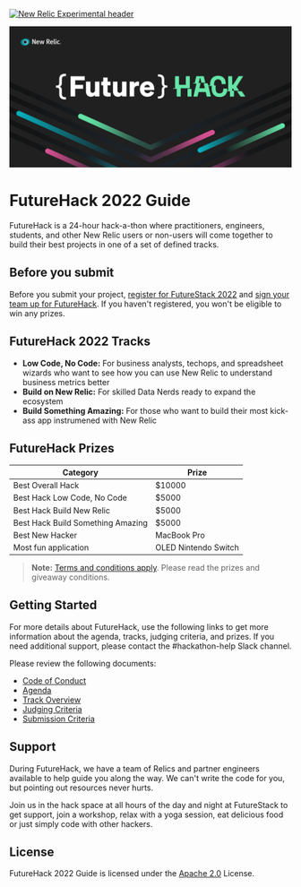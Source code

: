 [![New Relic Experimental header](https://github.com/newrelic/opensource-website/raw/master/src/images/categories/Experimental.png)](https://opensource.newrelic.com/oss-category/#new-relic-experimental)

![FutureHack banner](https://github.com/newrelic-experimental/futurehack/blob/main/images/futurehack_logo.png)

# FutureHack 2022 Guide

FutureHack is a 24-hour hack-a-thon where practitioners, engineers, students, and other New Relic users or non-users will come together to build their best projects in one of a set of defined tracks.

## Before you submit

Before you submit your project, [register for FutureStack 2022](https://newrelic.com/futurestack) and [sign your team up for FutureHack](https://forms.gle/wvCxAFr1GyuYAd856). If you haven't registered, you won't be eligible to win any prizes.

## FutureHack 2022 Tracks

- **Low Code, No Code:** For business analysts, techops, and spreadsheet wizards who want to see how you can use New Relic to understand business metrics better
- **Build on New Relic:** For skilled Data Nerds ready to expand the ecosystem
- **Build Something Amazing:** For those who want to build their most kick-ass app instrumened with New Relic

## FutureHack Prizes

| Category | Prize |
|---|---|
| Best Overall Hack | $10000 |
| Best Hack Low Code, No Code | $5000 |
| Best Hack Build New Relic | $5000 |
| Best Hack Build Something Amazing | $5000 |
| Best New Hacker | MacBook Pro |
| Most fun application | OLED Nintendo Switch |

> **Note:** [Terms and conditions apply](https://newrelic.com/futurestack/terms-and-conditions-giveaway). Please read the prizes and giveaway conditions.

## Getting Started

For more details about FutureHack, use the following links to get more information about the agenda, tracks, judging criteria, and prizes.  If you need additional support, please contact the #hackathon-help Slack channel.

Please review the following documents:

- [Code of Conduct](../CODE_OF_CONDUCT.md)
- [Agenda](./Agenda.md)
- [Track Overview](./TrackOverview.md)
- [Judging Criteria](./JudgingCriteria.md)
- [Submission Criteria](./SubmissionCriteria.md)

## Support

During FutureHack, we have a team of Relics and partner engineers available to help guide you along the way. We can't write the code for you, but pointing out resources never hurts.

Join us in the hack space at all hours of the day and night at FutureStack to get support, join a workshop, relax with a yoga session, eat delicious food or just simply code with other hackers.

## License

FutureHack 2022 Guide is licensed under the [Apache 2.0](http://apache.org/licenses/LICENSE-2.0.txt) License.


